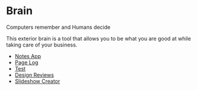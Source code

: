 # Brain

Computers remember and Humans decide

This exterior brain is a tool that allows you to be what you are good at while taking care of your business.

* [Notes App](notes.php)
* [Page Log](pagelog.php)
* [Test](test.php)
* [Design Reviews](review.php)
* [Slideshow Creator](slides.php)

